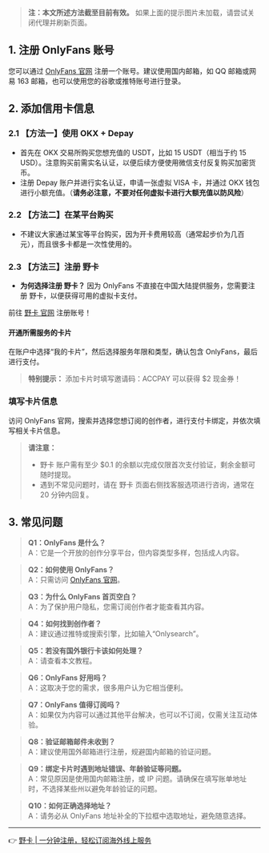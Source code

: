 > **注：本文所述方法截至目前有效。**
> 如果上面的提示图片未加载，请尝试关闭代理并刷新页面。

## 1. 注册 OnlyFans 账号

您可以通过 [OnlyFans 官网](https://bit.ly/bewildcard) 注册一个账号。建议使用国内邮箱，如 QQ 邮箱或网易 163 邮箱，也可以使用您的谷歌或推特账号进行登录。

## 2. 添加信用卡信息

### 2.1 【方法一】使用 OKX + Depay

- 首先在 OKX 交易所购买您想充值的 USDT，比如 15 USDT（相当于约 15 USD）。注意购买前需实名认证，以便后续方便使用微信支付反复购买加密货币。
- 注册 Depay 账户并进行实名认证，申请一张虚拟 VISA 卡，并通过 OKX 钱包进行小额充值。（**请务必注意，不要对任何虚拟卡进行大额充值以防风险**）

### 2.2 【方法二】在某平台购买

- 不建议大家通过某宝等平台购买，因为开卡费用较高（通常起步价为几百元），而且很多卡都是一次性使用的。

### 2.3 【方法三】注册 野卡

- **为何选择注册 野卡？**
  因为 OnlyFans 不直接在中国大陆提供服务，您需要注册 野卡，以便获得可用的虚拟卡支付。
  
前往 [野卡 官网](https://bit.ly/bewildcard) 注册账号！

#### 开通所需服务的卡片

在账户中选择“我的卡片”，然后选择服务年限和类型，确认包含 OnlyFans，最后进行支付。

> **特别提示：** 添加卡片时填写邀请码：ACCPAY 可以获得 $2 现金券！

### 填写卡片信息

访问 OnlyFans 官网，搜索并选择您想订阅的创作者，进行支付卡绑定，并依次填写相关卡片信息。

> **请注意：**
> - 野卡 账户需有至少 $0.1 的余额以完成仅限首次支付验证，剩余金额可随时提现。
> - 遇到不常见问题时，请在 野卡 页面右侧找客服选项进行咨询，通常在 20 分钟内回复。

## 3. 常见问题

> **Q1：OnlyFans 是什么？**  
A：它是一个开放的创作分享平台，但内容类型多样，包括成人内容。

> **Q2：如何使用 OnlyFans？**  
A：只需访问 [OnlyFans 官网](https://bit.ly/bewildcard)。

> **Q3：为什么 OnlyFans 首页空白？**  
A：为了保护用户隐私，您需订阅创作者才能查看其内容。

> **Q4：如何找到创作者？**  
A：建议通过推特或搜索引擎，比如输入“Onlysearch”。

> **Q5：若没有国外银行卡该如何处理？**  
A：请查看本文教程。

> **Q6：OnlyFans 好用吗？**  
A：这取决于您的需求，很多用户认为它相当便利。

> **Q7：OnlyFans 值得订阅吗？**  
A：如果仅为内容可以通过其他平台解决，也可以不订阅，仅需关注互动体验。

> **Q8：验证邮箱邮件未收到？**  
A：建议使用国外邮箱进行注册，规避国内邮箱的验证问题。

> **Q9：绑定卡片时遇到地址错误、年龄验证等问题。**  
A：常见原因是使用国内邮箱注册，或 IP 问题。请确保在填写账单地址时，不选择某些州以避免年龄验证的问题。

> **Q10：如何正确选择地址？**  
A：请务必从 OnlyFans 地址补全的下拉框中选取地址，避免随意选择。

---

👉 [野卡 | 一分钟注册，轻松订阅海外线上服务](https://bit.ly/bewildcard)